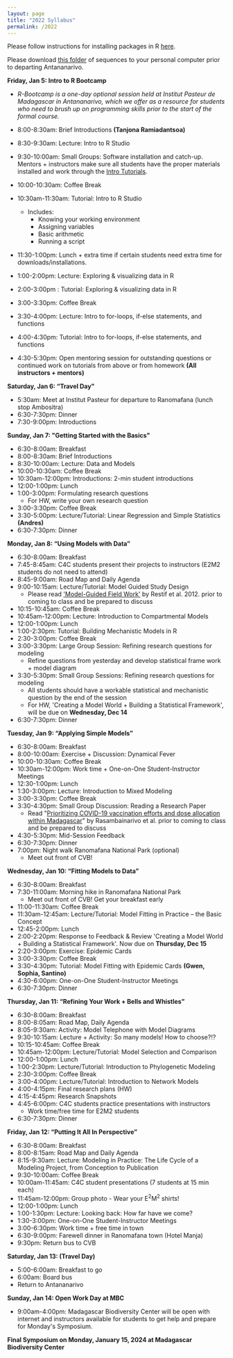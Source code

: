 ```yaml
---
layout: page
title: "2022 Syllabus"
permalink: /2022
---
```



Please follow instructions for installing packages in R [here](/assets/2018/E2M2_InstallPackages.html).

Please download [this folder](/assets/2022/Tutorials/IntroPhyloLemur_cytochromeB.zip) of sequences to your personal computer prior to departing Antananarivo.


**Friday, Jan 5: Intro to R Bootcamp**
* *R-Bootcamp is a one-day optional session held at Institut Pasteur de Madagascar in Antananarivo, which we offer as a resource for students who need to brush up on programming skills prior to the start of the formal course.*

* 8:00-8:30am: Brief Introductions __(Tanjona Ramiadantsoa)__
* 8:30-9:30am: Lecture: Intro to R Studio
* 9:30-10:00am: Small Groups: Software installation and catch-up. Mentors + instructors make sure all students have the proper materials installed and work through the [Intro Tutorials](https://coding4conservation.org/assets/tutorials/R_tutorials.zip). 
* 10:00-10:30am: Coffee Break
* 10:30am-11:30am: Tutorial: Intro to R Studio
  * Includes:
      * Knowing your working environment
      * Assigning variables
      * Basic arithmetic
      * Running a script
* 11:30-1:00pm: Lunch + extra time if certain students need extra time for downloads/installations.
* 1:00-2:00pm: Lecture: Exploring & visualizing data in R
* 2:00-3:00pm : Tutorial: Exploring & visualizing data in R
* 3:00-3:30pm: Coffee Break 
* 3:30-4:00pm: Lecture: Intro to for-loops, if-else statements, and functions
* 4:00-4:30pm: Tutorial: Intro to for-loops, if-else statements, and functions
* 4:30-5:30pm: Open mentoring session for outstanding questions or continued work on tutorials from above or from homework __(All instructors + mentors)__

**Saturday, Jan 6: “Travel Day"**

* 5:30am: Meet at Institut Pasteur for departure to Ranomafana (lunch stop Ambositra)
* 6:30-7:30pm: Dinner
* 7:30-9:00pm: Introductions


**Sunday, Jan 7: "Getting Started with the Basics"**

* 6:30-8:00am: Breakfast
* 8:00-8:30am: Brief Introductions 
* 8:30-10:00am: Lecture: Data and Models
* 10:00-10:30am: Coffee Break
* 10:30am-12:00pm: Introductions: 2-min student introductions
* 12:00-1:00pm: Lunch
* 1:00-3:00pm:  Formulating research questions 
  * For HW, write your own research question
* 3:00-3:30pm: Coffee Break 
* 3:30-5:00pm: Lecture/Tutorial: Linear Regression and Simple Statistics __(Andres)__
* 6:30-7:30pm: Dinner

**Monday, Jan 8: “Using Models with Data”**

* 6:30-8:00am: Breakfast
* 7:45-8:45am: C4C students present their projects to instructors (E2M2 students do not need to attend)
* 8:45-9:00am: Road Map and Daily Agenda
* 9:00-10:15am: Lecture/Tutorial: Model Guided Study Design 
  * Please read ['Model-Guided Field Work'](https://doi.org/10.1111/j.1461-0248.2012.01836.x) by Restif et al. 2012. prior to coming to class and be prepared to discuss
* 10:15-10:45am: Coffee Break
* 10:45am-12:00pm:  Lecture: Introduction to Compartmental Models
* 12:00-1:00pm: Lunch
* 1:00-2:30pm: Tutorial: Building Mechanistic Models in R
* 2:30-3:00pm: Coffee Break
* 3:00-3:30pm: Large Group Session: Refining research questions for modeling 
  * Refine questions from yesterday and develop statistical frame work + model diagram
* 3:30-5:30pm: Small Group Sessions: Refining research questions for modeling
  * All students should have a workable statistical and mechanistic question by the end of the session
  * For HW, 'Creating a Model World + Building a Statistical Framework',  will be due on **Wednesday, Dec 14**
* 6:30-7:30pm: Dinner

**Tuesday, Jan 9: “Applying Simple Models”**

* 6:30-8:00am: Breakfast
* 8:00-10:00am: Exercise + Discussion: Dynamical Fever
* 10:00-10:30am: Coffee Break
* 10:30am-12:00pm: Work time + One-on-One Student-Instructor Meetings
* 12:30-1:00pm: Lunch
* 1:30-3:00pm: Lecture: Introduction to Mixed Modeling 
* 3:00-3:30pm: Coffee Break
* 3:30-4:30pm: Small Group Discussion: Reading a Research Paper 
  * Read "[Prioritizing COVID-19 vaccination efforts and dose allocation within Madagascar](https://bmcpublichealth.biomedcentral.com/articles/10.1186/s12889-022-13150-8)"  by Rasambainarivo et al. prior to coming to class and be prepared to discuss
* 4:30-5:30pm: Mid-Session Feedback 
* 6:30-7:30pm: Dinner
* 7:00pm: Night walk Ranomafana National Park (optional) 
  * Meet out front of CVB!


**Wednesday, Jan 10: “Fitting Models to Data”**

* 6:30-8:00am: Breakfast
* 7:30-11:00am: Morning hike in Ranomafana National Park
  * Meet out front of CVB! Get your breakfast early
* 11:00-11:30am: Coffee Break
* 11:30am-12:45am: Lecture/Tutorial: Model Fitting in Practice – the Basic Concept 
* 12:45-2:00pm: Lunch
* 2:00-2:20pm: Response to Feedback & Review 'Creating a Model World + Building a Statistical Framework'. Now due on **Thursday, Dec 15**
* 2:20-3:00pm: Exercise: Epidemic Cards 
* 3:00-3:30pm: Coffee Break
* 3:30-4:30pm:  Tutorial: Model Fitting with Epidemic Cards __(Gwen, Sophia, Santino)__
* 4:30-6:00pm: One-on-One Student-Instructor Meetings
* 6:30-7:30pm: Dinner


**Thursday, Jan 11: “Refining Your Work + Bells and Whistles”**

* 6:30-8:00am: Breakfast
* 8:00-8:05am: Road Map, Daily Agenda
* 8:05-9:30am: Activity: Model Telephone with Model Diagrams 
* 9:30-10:15am: Lecture + Activity: So many models! How to choose?!? 
* 10:15-10:45am: Coffee Break
* 10:45am-12:00pm:  Lecture/Tutorial: Model Selection and Comparison 
* 12:00-1:00pm: Lunch
* 1:00-2:30pm: Lecture/Tutorial: Introduction to Phylogenetic Modeling 
* 2:30-3:00pm: Coffee Break
* 3:00-4:00pm: Lecture/Tutorial: Introduction to Network Models
* 4:00-4:15pm: Final research plans (HW) 
* 4:15-4:45pm: Research Snapshots 
* 4:45-6:00pm: C4C students practice presentations with instructors
  * Work time/free time for E2M2 students
* 6:30-7:30pm: Dinner


**Friday, Jan 12: “Putting It All In Perspective”**

* 6:30-8:00am: Breakfast
* 8:00-8:15am: Road Map and Daily Agenda 
* 8:15-9:30am: Lecture: Modeling in Practice: The Life Cycle of a Modeling Project, from Conception to Publication  
* 9:30-10:00am: Coffee Break
* 10:00am-11:45am: C4C student presentations (7 students at 15 min each)
* 11:45am-12:00pm: Group photo - Wear your E<sup>2</sup>M<sup>2</sup>  shirts! 
* 12:00-1:00pm: Lunch
* 1:00-1:30pm: Lecture: Looking back: How far have we come? 
* 1:30-3:00pm: One-on-One Student-Instructor Meetings
* 3:00-6:30pm: Work time + free time in town 
* 6:30-9:00pm: Farewell dinner in Ranomafana town (Hotel Manja)
* 9:30pm: Return bus to CVB

**Saturday, Jan 13: (Travel Day)**

* 5:00-6:00am: Breakfast to go
* 6:00am: Board bus
* Return to Antananarivo 

**Sunday, Jan 14: Open Work Day at MBC**

* 9:00am-4:00pm: Madagascar Biodiversity Center will be open with internet and instructors available for students to get help and prepare for Monday's Symposium.


**Final Symposium on Monday, January 15, 2024 at Madagascar Biodiversity Center**

